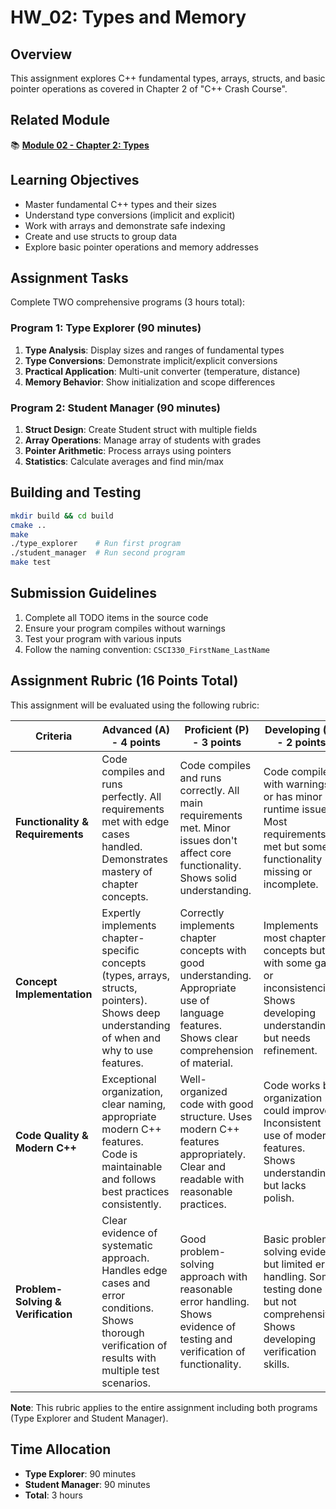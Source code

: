 # HW_02: Types and Memory

## Overview
This assignment explores C++ fundamental types, arrays, structs, and basic pointer operations as covered in Chapter 2 of "C++ Crash Course".

## Related Module
📚 **[Module 02 - Chapter 2: Types](../)**

## Learning Objectives
- Master fundamental C++ types and their sizes
- Understand type conversions (implicit and explicit)
- Work with arrays and demonstrate safe indexing
- Create and use structs to group data
- Explore basic pointer operations and memory addresses

## Assignment Tasks
Complete TWO comprehensive programs (3 hours total):

### Program 1: Type Explorer (90 minutes)
1. **Type Analysis**: Display sizes and ranges of fundamental types
2. **Type Conversions**: Demonstrate implicit/explicit conversions
3. **Practical Application**: Multi-unit converter (temperature, distance)
4. **Memory Behavior**: Show initialization and scope differences

### Program 2: Student Manager (90 minutes)
1. **Struct Design**: Create Student struct with multiple fields
2. **Array Operations**: Manage array of students with grades
3. **Pointer Arithmetic**: Process arrays using pointers
4. **Statistics**: Calculate averages and find min/max

## Building and Testing
```bash
mkdir build && cd build
cmake ..
make
./type_explorer    # Run first program
./student_manager  # Run second program
make test
```

## Submission Guidelines
1. Complete all TODO items in the source code
2. Ensure your program compiles without warnings
3. Test your program with various inputs
4. Follow the naming convention: `CSCI330_FirstName_LastName`

## Assignment Rubric (16 Points Total)

This assignment will be evaluated using the following rubric:

| Criteria | Advanced (A) - 4 points | Proficient (P) - 3 points | Developing (D) - 2 points | Incomplete (I) - 1 point |
|----------|-------------------------|---------------------------|--------------------------|-------------------------|
| **Functionality & Requirements** | Code compiles and runs perfectly. All requirements met with edge cases handled. Demonstrates mastery of chapter concepts. | Code compiles and runs correctly. All main requirements met. Minor issues don't affect core functionality. Shows solid understanding. | Code compiles with warnings or has minor runtime issues. Most requirements met but some functionality missing or incomplete. | Code doesn't compile or has major functionality problems. Key requirements not met. Limited understanding evident. |
| **Concept Implementation** | Expertly implements chapter-specific concepts (types, arrays, structs, pointers). Shows deep understanding of when and why to use features. | Correctly implements chapter concepts with good understanding. Appropriate use of language features. Shows clear comprehension of material. | Implements most chapter concepts but with some gaps or inconsistencies. Shows developing understanding but needs refinement. | Limited or incorrect implementation of chapter concepts. Doesn't demonstrate understanding of core material. |
| **Code Quality & Modern C++** | Exceptional organization, clear naming, appropriate modern C++ features. Code is maintainable and follows best practices consistently. | Well-organized code with good structure. Uses modern C++ features appropriately. Clear and readable with reasonable practices. | Code works but organization could improve. Inconsistent use of modern features. Shows understanding but lacks polish. | Poor organization, minimal use of modern C++ features. Difficult to read and understand. Basic functionality only. |
| **Problem-Solving & Verification** | Clear evidence of systematic approach. Handles edge cases and error conditions. Shows thorough verification of results with multiple test scenarios. | Good problem-solving approach with reasonable error handling. Shows evidence of testing and verification of functionality. | Basic problem-solving evident but limited error handling. Some testing done but not comprehensive. Shows developing verification skills. | Little evidence of systematic approach. Minimal error handling or testing. No clear verification strategy demonstrated. |

**Note**: This rubric applies to the entire assignment including both programs (Type Explorer and Student Manager).

## Time Allocation
- **Type Explorer**: 90 minutes
- **Student Manager**: 90 minutes
- **Total**: 3 hours